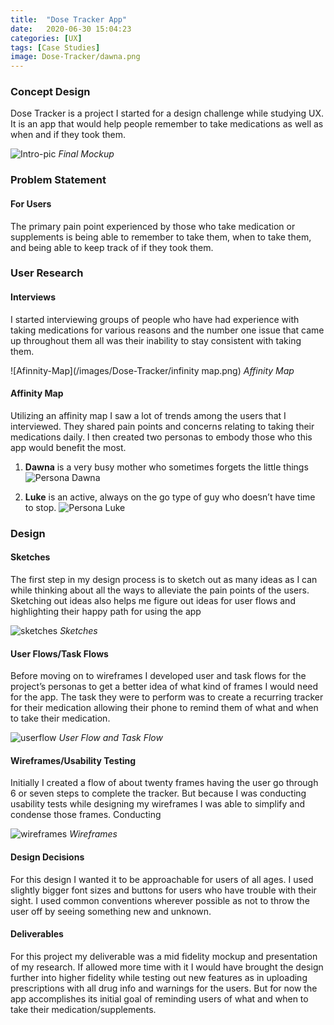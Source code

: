 ```yaml
---
title:  "Dose Tracker App"
date:   2020-06-30 15:04:23 
categories: [UX]
tags: [Case Studies]
image: Dose-Tracker/dawna.png
---
```

### Concept Design

Dose Tracker is a project I started for a design challenge while studying UX. It is an app that would help people remember to take medications as well as when and if they took them.

![Intro-pic](/images/Dose-Tracker/Frame1.png)
*Final Mockup*


### Problem Statement
<p></p>

#### For Users
The primary pain point experienced by those who take medication or supplements is being able to remember to take them, when to take them, and being able to keep track of if they took them.

### User Research
<p></p>

#### Interviews
I started interviewing groups of people who have had experience with taking medications for various reasons and the number one issue that came up throughout them all was their inability to stay consistent with taking them.

![Afinnity-Map](/images/Dose-Tracker/infinity map.png)
*Affinity Map*

#### Affinity Map
Utilizing an affinity map I saw a lot of trends among the users that I interviewed. They shared pain points and concerns relating to taking their medications daily. I then created two personas to embody those who this app would benefit the most.

1. **Dawna** is a very busy mother who sometimes forgets the little things
![Persona Dawna](/images/Dose-Tracker/dawna.png)

2. **Luke** is an active, always on the go type of guy who doesn’t have time to stop. 
![Persona Luke](/images/Dose-Tracker/luke.png)

### Design
#### Sketches
The first step in my design process is to sketch out as many ideas as I can while thinking about all the ways to alleviate the pain points of the users. Sketching out ideas also helps me figure out ideas for user flows and highlighting their happy path for using the app

![sketches](/images/Dose-Tracker/dtsketches.png)
*Sketches*

#### User Flows/Task Flows
Before moving on to wireframes I developed user and task flows for the project’s personas to get a better idea of what kind of frames I would need for the app. The task they were to perform was to create a recurring tracker for their medication allowing their phone to remind them of what and when to take their medication.

![userflow](/images/Dose-Tracker/mapdt.png)
*User Flow and Task Flow*

#### Wireframes/Usability Testing
Initially I created a flow of about twenty frames having the user go through 6 or seven steps to complete the tracker. But because I was conducting usability tests while designing my wireframes I was able to simplify and condense those frames. Conducting 

![wireframes](/images/Dose-Tracker/wireframesdt.png)
*Wireframes*

#### Design Decisions
For this design I wanted it to be approachable for users of all ages. I used slightly bigger font sizes and buttons for users who have trouble with their sight. I used common conventions wherever possible as not to throw the user off by seeing something new and unknown.

#### Deliverables
For this project my deliverable was a mid fidelity mockup and presentation of my research. If allowed more time with it I would have brought the design further into higher fidelity while testing out new features as in uploading prescriptions with all drug info and warnings for the users. But for now the app accomplishes its initial goal of reminding users of what and when to take their medication/supplements. 
 